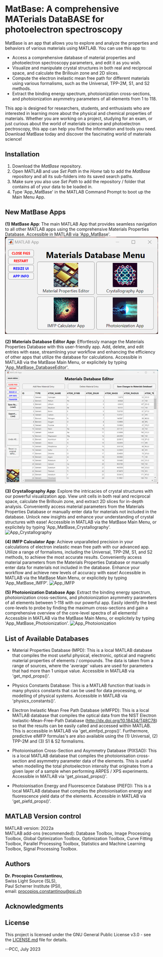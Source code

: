 # MatBase: A comprehensive MATerials DataBASE for photoelectron spectroscopy

MatBase is an app that allows you to explore and analyze the properties and behaviors of various materials using MATLAB. You can use this app to:  
- Access a comprehensive database of material properties and photoelectron spectroscopy parameters, and edit it as you wish.  
- Visualize and manipulate crystal structures in both real and reciprocal space, and calculate the Brillouin zone and 2D slices.  
- Compute the electron inelastic mean free path for different materials using various formalisms, such as the Universal, TPP-2M, S1, and S2 methods.  
- Extract the binding energy spectrum, photoionization cross-sections, and photoionization asymmetry parameters of all elements from 1 to 118.  


This app is designed for researchers, students, and enthusiasts who are interested in learning more about the physical and chemical properties of materials. Whether you are working on a project, studying for an exam, or just curious about the world of materials science and photoelectron pectroscopy, this app can help you find the information and tools you need. Download MatBase today and discover the fascinating world of materials science!

## Installation  
1. Download the *MatBase* repository.
2. Open MATLAB and use *Set Path* in the *Home* tab to add the *MatBase* repository and all its sub-folders into its saved search paths.
3. Make sure you also use *Set Path* to add the repository / folder that contains all of your data to be loaded in.
4. Type 'App_MatBase' in the MATLAB Command Prompt to boot up the Main Menu App.

## New MatBase Apps
**(1) MatBase App**: The main MATLAB App that provides seamless navigation to all other MATLAB apps using the comprehensive Materials Properties Database. Accessible in MATLAB via 'App_MatBase'.
![App_MainMenu](MatBase-v1.0.0\0_ReadMeImages\App_MainMenu.png)  

**(2) Materials Database Editor App**: Effortlessly manage the Materials Properties Database with this user-friendly app. Add, delete, and edit entries with ease, streamlining your workflow and enhancing the efficiency of other apps that utilize the database for calculations. Accessible in MATLAB via the MatBase Main Menu, or explicitely by typing 'App_MatBase_DatabaseEditor'.
![App_MaterialsDatabaseEditor](MatBase-v1.0.0/0_ReadMeImages/App_MaterialsDatabaseEditor.png)  

**(3) Crystallography App**: Explore the intricacies of crystal structures with our powerful visualization app. View unit cells in both real and reciprocal space, calculate the Brillouin zone, and extract 2D slices for in-depth analysis. Conveniently access material parameters from the Materials Properties Database or manually enter data for materials not included in the database. Unlock new insights and enhance your understanding of crystal structures with ease! Accessible in MATLAB via the MatBase Main Menu, or explicitely by typing 'App_MatBase_Crystallography'.
![App_Crystallography](MatBase/MatBase-v1.0.0/0_ReadMeImages/App_Crystallography.png)  

**(4) IMFP Calculator App**: Achieve unparalleled precision in your calculations of electron inelastic mean free path with our advanced app. Utilize a range of formalisms, including the Universal, TPP-2M, S1, and S2 methods, to achieve the most accurate results. Conveniently access material parameters from the Materials Properties Database or manually enter data for materials not included in the database. Enhance your workflow and achieve new levels of accuracy with ease! Accessible in MATLAB via the MatBase Main Menu, or explicitely by typing 'App_MatBase_IMFP'.
![App_IMFP](MatBase/MatBase-v1.0.0/0_ReadMeImages/App_IMFP.png)  

**(5) Photoionization Database App**: Extract the binding energy spectrum, photoionization cross-sections, and photoionization asymmetry parameters of all elements between 1-118 with our powerful app. Easily identify the best core-levels to probe by finding the maximum cross-sections and gain a comprehensive overview of the core-level spectra of all elements! Accessible in MATLAB via the MatBase Main Menu, or explicitely by typing 'App_MatBase_Photoionization'.
![App_Photoionization](MatBase/MatBase-v1.0.0/0_ReadMeImages/App_Photoionization.png)  


## List of Available Databases  
- Material Properties Database (MPD): This is a local MATLAB database that compiles the most useful physical, electronic, optical and magnetic material properties of elements / compounds. The data is taken from a range of sources, where the 'average' values are used for parameters that had more than 1 unique value. Accessible in MATLAB via 'get_mpd_props()'.  

- Physics Constants Database: This is a MATLAB function that loads in many physics constants that can be used for data processing, or modelling of physical systems. Accessible in MATLAB via 'physics_constants()'.  

- Electron Inelastic Mean Free Path Database (eIMFPD): This is a local MATLAB database that compiles the optical data from the NIST Electron Inelastic-Mean-Free-Path Database (http://dx.doi.org/10.18434/T48C78) so that the results can be easily called and accessed within MATLAB. This is accessible in MATLAB via 'get_eimfpd_props()'. Furthermore, predictive eIMFP formulas's are also available using the (1) Universal, (2) TPP-2M and (3) S1 & S2 formalisms.  

- Photoionisation Cross-Section and Asymmetry Database (PIXSAD): This is a local MATLAB database that compiles the photoionisation cross-section and asymmetry parameter data of the elements. This is useful when modelling the total photoelectron intensity that originates from a given layer of a sample when performing ARPES / XPS experiments. Accessible in MATLAB via 'get_pixsad_props()'.   

- Photoionisation Energy and Fluorescence Database (PIEFD): This is a local MATLAB database that compiles the photoionisation energy and fluorescence yield data of the elements. Accessible in MATLAB via 'get_piefd_props()'. 


## MATLAB Version control  
MATLAB version:   2022a  
MATLAB add-ons (recommended): Database Toolbox, Image Processing Toolbox, Global Optimization Toolbox, Optimization Toolbox, Curve Fitting Toolbox, Parallel Processing Toolbox, Statistics and Machine Learning Toolbox, Signal Processing Toolbox.

## Authors
**Dr. Procopios Constantinou**,  
Swiss Light Source (SLS),  
Paul Scherrer Institute (PSI),  
email: procopios.constantinou@psi.ch

## Acknowledgments

## License  
This project is licensed under the GNU General Public License v3.0 - see the [LICENSE.md](LICENSE.md) file for details.

--PCC, July 2023